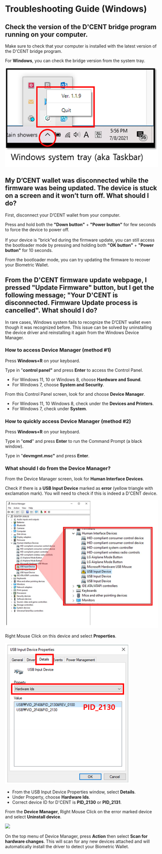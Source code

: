 # Troubleshooting Guide (Windows)

## Check the version of the D'CENT bridge program running on your computer.

Make sure to check that your computer is installed with the latest version of the D'CENT bridge program.

For **Windows**, you can check the bridge version from the system tray.

![](../../.gitbook/assets/fw03.png)

## My D’CENT wallet was disconnected while the firmware was being updated. The device is stuck on a screen and it won’t turn off. What should I do?

First, disconnect your D’CENT wallet from your computer.&#x20;

Press and hold both the **"Down button"** + **"Power button"** for few seconds to force the device to power off.\
\
If your device is "brick"ed during the firmware update, you can still access the bootloader mode by pressing and holding both **"OK button"** + **"Power button"** for 10 seconds.&#x20;

From the bootloader mode, you can try updating the firmware to recover your Biometric Wallet.

## From the D'CENT firmware update webpage, I pressed "Update Firmware" button, but I get the following message; "Your D'CENT is disconnected. Firmware Update process is cancelled". What should I do?

In rare cases, Windows system fails to recognize the D’CENT wallet even though it was recognized before. This issue can be solved by uninstalling the device driver and reinstalling it again from the Windows Device Manager.

### How to access Device Manager (method #1)

Press **Windows+R** on your keyboard.

Type in "**control panel"** and press **Enter** to access the Control Panel.&#x20;

* For Windows 11, 10 or Windows 8, choose **Hardware and Sound**.
* For Windows 7, choose **System and Security**.

From this Control Panel screen, look for and choose **Device Manager**.

* For Windows 11, 10 Windows 8, check under the **Devices and Printers**.
* For Windows 7, check under **System**.

### How to quickly access Device Manager (method #2)

Press **Windows+R** on your keyboard.

Type in "**cmd**" and press **Enter** to run the Command Prompt (a black window).

Type in "**devmgmt.msc"** and press **Enter**.

### What should I do from the Device Manager?

From the Device Manager screen, look for **Human Interface Devices**.

Check if there is a **USB Input Device** marked as **error** (yellow triangle with exclamation mark). You will need to check if this is indeed a D'CENT device.

<div align="left">

<img src="../../.gitbook/assets/image (143).png" alt="">

</div>

Right Mouse Click on this device and select **Properties**.

<div align="left">

<img src="../../.gitbook/assets/image (39).png" alt="">

</div>

* From the USB Input Device Properties window, select **Details**.
* Under Property, choose **Hardware Ids**.
* Correct device ID for D'CENT is **PID\_2130** or **PID\_2131**.

From the **Device Manager**, Right Mouse Click on the error marked device and select **Uninstall device**.

![](../../.gitbook/assets/troubleshooot\_remove-error-device.png)

On the top menu of Device Manager, press **Action** then select **Scan for hardware changes**. This will scan for any new devices attached and will automatically install the driver to detect your Biometric Wallet.
